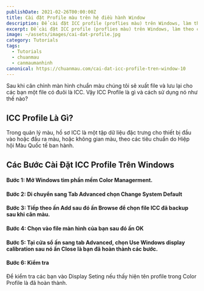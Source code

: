 ```yaml
---
publishDate: 2021-02-26T00:00:00Z
title: Cài đặt Profile màu trên hệ điều hành Window
description: Để cài đặt ICC profile (proflies màu) trên Windows, làm theo các bước sau...
excerpt: Để cài đặt ICC profile (proflies màu) trên Windows, làm theo các bước sau...
image: ~/assets/images/cai-dat-profile.jpg
category: Tutorials
tags:
  - Tutorials
  - chuanmau
  - canmaumanhinh
canonical: https://chuanmau.com/cai-dat-icc-profile-tren-window-10
---
```


Sau khi cân chỉnh màn hình chuẩn màu chúng tôi sẽ xuất file và lưu lại cho các bạn một file có đuôi là ICC. Vậy ICC Profile là gì và cách sử dụng nó như thế nào?

## ICC Profile Là Gì?

Trong quản lý màu, hồ sơ ICC là một tập dữ liệu đặc trưng cho thiết bị đầu vào hoặc đầu ra màu, hoặc không gian màu, theo các tiêu chuẩn do Hiệp hội Màu Quốc tế ban hành.

## Các Bước Cài Đặt ICC Profile Trên Windows

#### Bước 1: Mở Windows tìm phần mềm Color Managerment.
#### Bước 2: Di chuyển sang Tab Advanced chọn Change System Default
#### Bước 3: Tiếp theo ấn Add sau đó ấn Browse để chọn file ICC đã backup sau khi cân màu.
#### Bước 4: Chọn vào file màn hình của bạn sau đó ấn OK
#### Bước 5: Tại cửa sổ ấn sang tab Advanced, chọn Use Windows display calibration sau nó ấn Close là bạn đã hoàn thành các bước.
#### Bước 6: Kiểm tra
Để kiểm tra các bạn vào Display Seting nếu thấy hiện tên profile trong Color Profile là đã hoàn thành.